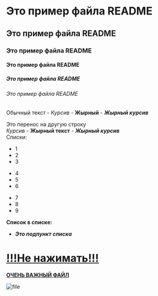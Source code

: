 # Это пример файла README
## Это пример файла README
### Это пример файла README
#### Это пример файла README
##### Это пример файла README
###### Это пример файла README
Обычный текст - *Курсив* - **Жырный** - ***Жырный курсив***

Это перенос на другую строку<br/>
_Курсив_ - __Жырный текст__ - ___Жырный курсив___<br/> Списки:
- 1
- 2
- 3
+ 4
+ 5
+ 6
* 7
* 8
* 9

**Список в списке:**

   - ___Это подпункт списка___ 


# **[!!!Не нажимать!!!](https://youtu.be/dQw4w9WgXcQ?si=a0oOdUR1mbL29cAc)** 


**[ОЧЕНЬ ВАЖНЫЙ ФАЙЛ](File1234321.py)**

![file](https://papik.pro/uploads/posts/2022-08/1661894094_1-papik-pro-p-smailik-s-razvedennimi-rukami-png-1.png)